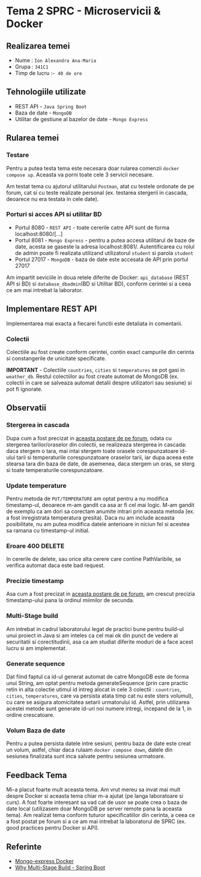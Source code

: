 # Tema 2 SPRC - Microservicii & Docker

## Realizarea temei

- Nume : `Ion Alexandra Ana-Maria`
- Grupa : `341C1`
- Timp de lucru :`~ 40 de ore`

## Tehnologiile utilizate

- REST API - `Java Spring Boot`
- Baza de date - `MongoDB`
- Utilitar de gestiune al bazelor de date - `Mongo Express`

## Rularea temei

### Testare

Pentru a putea testa tema este necesara doar rularea comenzii `docker compose up`. Aceasta va porni
toate cele 3 servicii necesare.

Am testat tema cu ajutorul utilitarului `Postman`, atat cu testele ordonate de pe forum, cat si cu teste
realizate personal (ex. testarea stergerii in cascada, deoarece nu era testata in cele date).

### Porturi si acces API si utilitar BD

- Portul 8080 - `REST API` - toate cererile catre API sunt de forma localhost:8080/[...]
- Portul 8081 - `Mongo Express` - pentru a putea accesa utilitarul de baze de date, acesta se gaseste la adresa
  localhost:8081/. Autentificarea cu rolul de admin poate fi realizata utilizand utilizatorul `student` si parola `student`
- Portul 27017 - `MongoDB` - baza de date este accesata de API prin portul 27017

Am impartit seviciile in doua retele diferite de Docker: `api_database` (REST API si BD) si `database_dbadmin`(BD si Utilitar BD),
conform cerintei si a ceea ce am mai intrebat la laborator.

## Implementare REST API

Implementarea mai exacta a fiecarei functii este detaliata in comentarii.

### Colectii

Colectiile au fost create conform cerintei, contin exact campurile din cerinta si constangerile
de unicitate specificate.

**IMPORTANT** - Colectiile `countries`, `cities` si `temperatures` se pot gasi in `weather_db`. Restul
colectiilor au fost create automat de MongoDB (ex. colectii in care se salveaza automat detalii despre
utilizatori sau sesiune) si pot fi ignorate.

## Observatii

### Stergerea in cascada

Dupa cum a fost precizat in [aceasta postare de pe forum](https://curs.upb.ro/2023/mod/forum/discuss.php?d=1799),
odata cu stergerea tarilor/oraselor din colectii, se realizeaza stergerea in cascada: daca stergem o tara, mai intai
stergem toate orasele corespunzatoare id-ului tarii si temperaturile corespunzatoare oraselor tarii, iar dupa aceea este
stearsa tara din baza de date, de asemenea, daca stergem un oras, se sterg si toate temperaturile corespunzatoare.

### Update temperature

Pentru metoda de `PUT/TEMPERATURE` am optat pentru a nu modifica timestamp-ul, deoarece
m-am gandit ca asa ar fi cel mai logic. M-am gandit de exemplu ca am dori sa corectam anumite
intrari prin aceasta metoda (ex. a fost inregistrata temperatura gresita). Daca nu am include aceasta
posibilitate, nu am putea modifica datele anterioare in niciun fel si acestea sa ramana cu timestamp-ul initial.

### Eroare 400 DELETE

In cererile de delete, sau orice alta cerere care contine
PathVaribile, se verifica automat daca este bad request.

### Precizie timestamp

Asa cum a fost precizat in [aceasta postare de pe forum](https://curs.upb.ro/2023/mod/forum/discuss.php?d=1777),
am crescut precizia timestamp-ului pana la ordinul miimilor de secunda.

### Multi-Stage build

Am intrebat in cadrul laboratorului legat de practici bune pentru build-ul unui proiect in Java
si am inteles ca cel mai ok din punct de vedere al securitatii si corectitudinii, asa ca am studiat
diferite moduri de a face acest lucru si am implementat.

### Generate sequence

Dat fiind faptul ca id-ul generat automat de catre MongoDB este de forma unui String, am optat
pentru metoda generateSequence (prin care practic retin in alta colectie utimul id intreg alocat in cele
3 colectii : `countries`, `cities`, `temperatures`, care va persista atata timp cat nu este sters volumul),
cu care se asigura atomicitatea setarii urmatorului id. Astfel, prin utilizarea acestei metode sunt generate
id-uri noi numere intregi, incepand de la 1, in ordine crescatoare.

### Volum Baza de date

Pentru a putea persista datele intre sesiuni, pentru baza de date este creat un volum, astfel,
chiar daca rulaam `docker compose down`, datele din sesiunea finalizata sunt inca salvate pentru
sesiunea urmatoare.

## Feedback Tema

Mi-a placut foarte mult aceasta tema. Am vrut mereu sa invat mai mult despre Docker si aceasta tema chiar m-a
ajutat (pe langa laboratoare si curs). A fost foarte interesant sa vad cat de usor se poate crea o baza de date local
(utilizasem doar MongoDB pe server remote pana la aceasta tema).
Am realizat tema conform tuturor specificatiilor din cerinta, a ceea ce a fost postat pe forum si a ce am mai
intrebat la laboratorul de SPRC (ex. good practices pentru Docker si API).

## Referinte

- [Mongo-express Docker](https://hub.docker.com/_/mongo-express)
- [Why Multi-Stage Build - Spring Boot](https://spring.io/guides/topicals/spring-boot-docker/)
